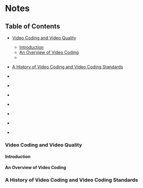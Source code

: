 # Notes

## Table of Contents

- [Video Coding and Video Quality](#video-coding-and-video-quality)
  - [Introduction](#introduction)
  - [An Overview of Video Coding](#an-overview-of-video-coding)
  - [](#)
- [A History of Video Coding and Video Coding Standards](#a-history-of-video-coding-and-video-coding-standards)

- [](#)
- [](#)
- [](#)
- [](#)
- [](#)
- [](#)
- [](#)

### Video Coding and Video Quality

#### Introduction

#### An Overview of Video Coding

### A History of Video Coding and Video Coding Standards
